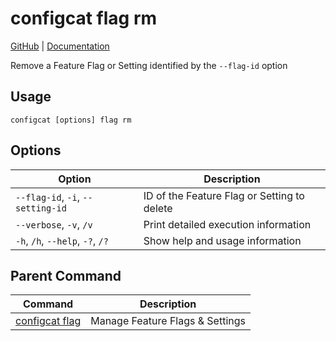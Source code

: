 # configcat flag rm
[GitHub](https://github.com/configcat/cli) | [Documentation](https://configcat.com/docs/advanced/cli)

Remove a Feature Flag or Setting identified by the `--flag-id` option
## Usage
```
configcat [options] flag rm
```
## Options
| Option | Description |
| ------ | ----------- |
| `--flag-id`, `-i`, `--setting-id` | ID of the Feature Flag or Setting to delete |
| `--verbose`, `-v`, `/v` | Print detailed execution information |
| `-h`, `/h`, `--help`, `-?`, `/?` | Show help and usage information |
## Parent Command
| Command | Description |
| ------ | ----------- |
| [configcat flag](configcat-flag.md) | Manage Feature Flags & Settings |
